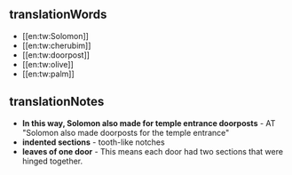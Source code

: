 ## translationWords

* [[en:tw:Solomon]]
* [[en:tw:cherubim]]
* [[en:tw:doorpost]]
* [[en:tw:olive]]
* [[en:tw:palm]]

## translationNotes

* **In this way, Solomon also made for temple entrance doorposts** - AT "Solomon also made doorposts for the temple entrance"
* **indented sections** - tooth-like notches
* **leaves of one door** - This means each door had two sections that were hinged together.
